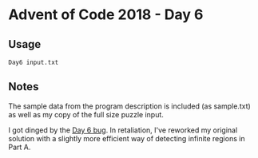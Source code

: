 # Advent of Code 2018 - Day 6

## Usage
```
Day6 input.txt
```

## Notes
The sample data from the program description is included (as sample.txt) as well as my copy of the full size puzzle input.

I got dinged by the [Day 6 bug](https://www.reddit.com/r/adventofcode/comments/a3kr4r/2018_day_6_solutions/). In retaliation, I've reworked my original solution with a slightly more efficient way of detecting infinite regions in Part A.